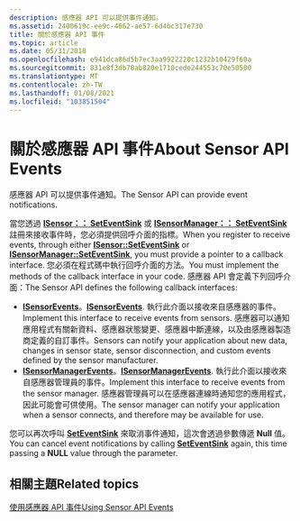 ```yaml
---
description: 感應器 API 可以提供事件通知。
ms.assetid: 2400619c-ee9c-4662-ae57-6d4bc317e730
title: 關於感應器 API 事件
ms.topic: article
ms.date: 05/31/2018
ms.openlocfilehash: e941dca86d5b7ec3aa9922220c1232b10429f60a
ms.sourcegitcommit: 831e8f3db78ab820e1710cede244553c70e50500
ms.translationtype: MT
ms.contentlocale: zh-TW
ms.lasthandoff: 01/08/2021
ms.locfileid: "103851504"
---
```

# <a name="about-sensor-api-events"></a><span data-ttu-id="9c8b4-103">關於感應器 API 事件</span><span class="sxs-lookup"><span data-stu-id="9c8b4-103">About Sensor API Events</span></span>

<span data-ttu-id="9c8b4-104">感應器 API 可以提供事件通知。</span><span class="sxs-lookup"><span data-stu-id="9c8b4-104">The Sensor API can provide event notifications.</span></span>

<span data-ttu-id="9c8b4-105">當您透過 [**ISensor：： SetEventSink**](/windows/win32/api/sensorsapi/nf-sensorsapi-isensor-seteventsink) 或 [**ISensorManager：： SetEventSink**](/windows/win32/api/sensorsapi/nf-sensorsapi-isensormanager-seteventsink)註冊來接收事件時，您必須提供回呼介面的指標。</span><span class="sxs-lookup"><span data-stu-id="9c8b4-105">When you register to receive events, through either [**ISensor::SetEventSink**](/windows/win32/api/sensorsapi/nf-sensorsapi-isensor-seteventsink) or [**ISensorManager::SetEventSink**](/windows/win32/api/sensorsapi/nf-sensorsapi-isensormanager-seteventsink), you must provide a pointer to a callback interface.</span></span> <span data-ttu-id="9c8b4-106">您必須在程式碼中執行回呼介面的方法。</span><span class="sxs-lookup"><span data-stu-id="9c8b4-106">You must implement the methods of the callback interface in your code.</span></span> <span data-ttu-id="9c8b4-107">感應器 API 會定義下列回呼介面：</span><span class="sxs-lookup"><span data-stu-id="9c8b4-107">The Sensor API defines the following callback interfaces:</span></span>

-   <span data-ttu-id="9c8b4-108">[**ISensorEvents**](/windows/desktop/api/sensorsapi/nn-sensorsapi-isensorevents)。</span><span class="sxs-lookup"><span data-stu-id="9c8b4-108">[**ISensorEvents**](/windows/desktop/api/sensorsapi/nn-sensorsapi-isensorevents).</span></span> <span data-ttu-id="9c8b4-109">執行此介面以接收來自感應器的事件。</span><span class="sxs-lookup"><span data-stu-id="9c8b4-109">Implement this interface to receive events from sensors.</span></span> <span data-ttu-id="9c8b4-110">感應器可以通知應用程式有關新資料、感應器狀態變更、感應器中斷連線，以及由感應器製造商定義的自訂事件。</span><span class="sxs-lookup"><span data-stu-id="9c8b4-110">Sensors can notify your application about new data, changes in sensor state, sensor disconnection, and custom events defined by the sensor manufacturer.</span></span>
-   <span data-ttu-id="9c8b4-111">[**ISensorManagerEvents**](/windows/desktop/api/sensorsapi/nn-sensorsapi-isensormanagerevents)。</span><span class="sxs-lookup"><span data-stu-id="9c8b4-111">[**ISensorManagerEvents**](/windows/desktop/api/sensorsapi/nn-sensorsapi-isensormanagerevents).</span></span> <span data-ttu-id="9c8b4-112">執行此介面以接收來自感應器管理員的事件。</span><span class="sxs-lookup"><span data-stu-id="9c8b4-112">Implement this interface to receive events from the sensor manager.</span></span> <span data-ttu-id="9c8b4-113">感應器管理員可以在感應器連線時通知您的應用程式，因此可能會可供使用。</span><span class="sxs-lookup"><span data-stu-id="9c8b4-113">The sensor manager can notify your application when a sensor connects, and therefore may be available for use.</span></span>

<span data-ttu-id="9c8b4-114">您可以再次呼叫 [**SetEventSink**](/windows/win32/api/sensorsapi/nf-sensorsapi-isensor-seteventsink) 來取消事件通知，這次會透過參數傳遞 **Null** 值。</span><span class="sxs-lookup"><span data-stu-id="9c8b4-114">You can cancel event notifications by calling [**SetEventSink**](/windows/win32/api/sensorsapi/nf-sensorsapi-isensor-seteventsink) again, this time passing a **NULL** value through the parameter.</span></span>

## <a name="related-topics"></a><span data-ttu-id="9c8b4-115">相關主題</span><span class="sxs-lookup"><span data-stu-id="9c8b4-115">Related topics</span></span>

<dl> <dt>

[<span data-ttu-id="9c8b4-116">使用感應器 API 事件</span><span class="sxs-lookup"><span data-stu-id="9c8b4-116">Using Sensor API Events</span></span>](using-sensor-api-events.md)
</dt> </dl>

 

 
